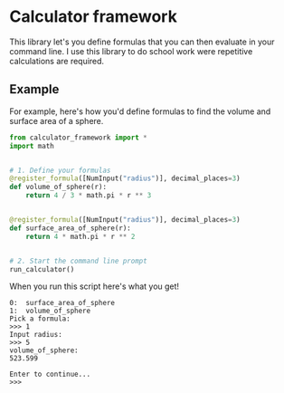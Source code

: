 # Calculator framework

This library let's you define formulas that you can then
evaluate in your command line. I use this library to do school
work were repetitive calculations are required.

## Example

For example, here's how you'd define formulas to find the
volume and surface area of a sphere.

```python
from calculator_framework import *
import math


# 1. Define your formulas
@register_formula([NumInput("radius")], decimal_places=3)
def volume_of_sphere(r):
    return 4 / 3 * math.pi * r ** 3


@register_formula([NumInput("radius")], decimal_places=3)
def surface_area_of_sphere(r):
    return 4 * math.pi * r ** 2


# 2. Start the command line prompt
run_calculator()

```

When you run this script here's what you get!

```
0:	surface_area_of_sphere
1:	volume_of_sphere
Pick a formula:
>>> 1
Input radius:
>>> 5
volume_of_sphere:
523.599

Enter to continue...
>>> 
```